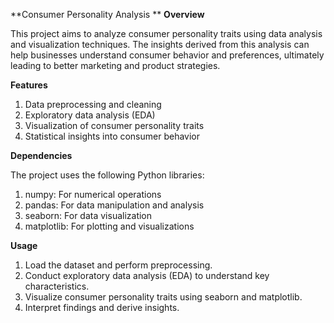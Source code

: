 **Consumer Personality Analysis
**
**Overview**

This project aims to analyze consumer personality traits using data analysis and visualization techniques. The insights derived from this analysis can help businesses understand consumer behavior and preferences, ultimately leading to better marketing and product strategies.

**Features**

1. Data preprocessing and cleaning
2. Exploratory data analysis (EDA)
3. Visualization of consumer personality traits
4. Statistical insights into consumer behavior

**Dependencies**

The project uses the following Python libraries:

1. numpy: For numerical operations
2. pandas: For data manipulation and analysis
3. seaborn: For data visualization
4. matplotlib: For plotting and visualizations

**Usage**

1. Load the dataset and perform preprocessing.
2. Conduct exploratory data analysis (EDA) to understand key characteristics.
3. Visualize consumer personality traits using seaborn and matplotlib.
4. Interpret findings and derive insights.
